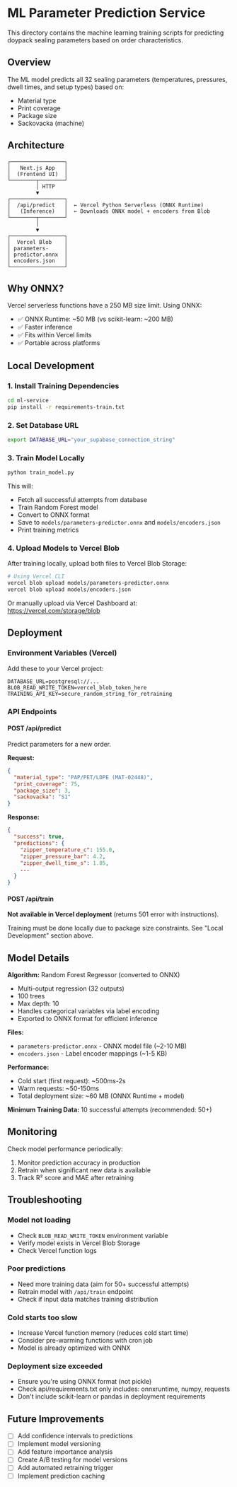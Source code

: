 # ML Parameter Prediction Service

This directory contains the machine learning training scripts for predicting doypack sealing parameters based on order characteristics.

## Overview

The ML model predicts all 32 sealing parameters (temperatures, pressures, dwell times, and setup types) based on:
- Material type
- Print coverage
- Package size
- Sackovacka (machine)

## Architecture

```
┌─────────────────┐
│   Next.js App   │
│  (Frontend UI)  │
└────────┬────────┘
         │ HTTP
         ▼
┌─────────────────┐
│  /api/predict   │  ← Vercel Python Serverless (ONNX Runtime)
│   (Inference)   │  ← Downloads ONNX model + encoders from Blob
└────────┬────────┘
         │
         ▼
┌─────────────────┐
│  Vercel Blob    │
│ parameters-     │
│ predictor.onnx  │
│ encoders.json   │
└─────────────────┘
```

## Why ONNX?

Vercel serverless functions have a 250 MB size limit. Using ONNX:
- ✅ ONNX Runtime: ~50 MB (vs scikit-learn: ~200 MB)
- ✅ Faster inference
- ✅ Fits within Vercel limits
- ✅ Portable across platforms

## Local Development

### 1. Install Training Dependencies

```bash
cd ml-service
pip install -r requirements-train.txt
```

### 2. Set Database URL

```bash
export DATABASE_URL="your_supabase_connection_string"
```

### 3. Train Model Locally

```bash
python train_model.py
```

This will:
- Fetch all successful attempts from database
- Train Random Forest model
- Convert to ONNX format
- Save to `models/parameters-predictor.onnx` and `models/encoders.json`
- Print training metrics

### 4. Upload Models to Vercel Blob

After training locally, upload both files to Vercel Blob Storage:

```bash
# Using Vercel CLI
vercel blob upload models/parameters-predictor.onnx
vercel blob upload models/encoders.json
```

Or manually upload via Vercel Dashboard at: https://vercel.com/storage/blob

## Deployment

### Environment Variables (Vercel)

Add these to your Vercel project:

```
DATABASE_URL=postgresql://...
BLOB_READ_WRITE_TOKEN=vercel_blob_token_here
TRAINING_API_KEY=secure_random_string_for_retraining
```

### API Endpoints

#### POST /api/predict
Predict parameters for a new order.

**Request:**
```json
{
  "material_type": "PAP/PET/LDPE (MAT-02448)",
  "print_coverage": 75,
  "package_size": 3,
  "sackovacka": "S1"
}
```

**Response:**
```json
{
  "success": true,
  "predictions": {
    "zipper_temperature_c": 155.0,
    "zipper_pressure_bar": 4.2,
    "zipper_dwell_time_s": 1.05,
    ...
  }
}
```

#### POST /api/train
**Not available in Vercel deployment** (returns 501 error with instructions).

Training must be done locally due to package size constraints.
See "Local Development" section above.

## Model Details

**Algorithm:** Random Forest Regressor (converted to ONNX)
- Multi-output regression (32 outputs)
- 100 trees
- Max depth: 10
- Handles categorical variables via label encoding
- Exported to ONNX format for efficient inference

**Files:**
- `parameters-predictor.onnx` - ONNX model file (~2-10 MB)
- `encoders.json` - Label encoder mappings (~1-5 KB)

**Performance:**
- Cold start (first request): ~500ms-2s
- Warm requests: ~50-150ms
- Total deployment size: ~60 MB (ONNX Runtime + model)

**Minimum Training Data:** 10 successful attempts (recommended: 50+)

## Monitoring

Check model performance periodically:

1. Monitor prediction accuracy in production
2. Retrain when significant new data is available
3. Track R² score and MAE after retraining

## Troubleshooting

### Model not loading
- Check `BLOB_READ_WRITE_TOKEN` environment variable
- Verify model exists in Vercel Blob Storage
- Check Vercel function logs

### Poor predictions
- Need more training data (aim for 50+ successful attempts)
- Retrain model with `/api/train` endpoint
- Check if input data matches training distribution

### Cold starts too slow
- Increase Vercel function memory (reduces cold start time)
- Consider pre-warming functions with cron job
- Model is already optimized with ONNX

### Deployment size exceeded
- Ensure you're using ONNX format (not pickle)
- Check api/requirements.txt only includes: onnxruntime, numpy, requests
- Don't include scikit-learn or pandas in deployment requirements

## Future Improvements

- [ ] Add confidence intervals to predictions
- [ ] Implement model versioning
- [ ] Add feature importance analysis
- [ ] Create A/B testing for model versions
- [ ] Add automated retraining trigger
- [ ] Implement prediction caching
